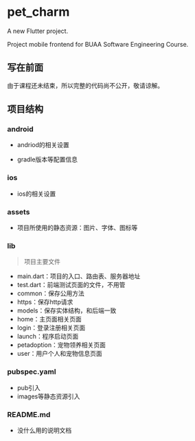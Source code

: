 # pet_charm

A new Flutter project.

Project mobile frontend for BUAA Software Engineering Course.

## 写在前面

由于课程还未结束，所以完整的代码尚不公开，敬请谅解。

## 项目结构

### android

* andriod的相关设置

- gradle版本等配置信息

### ios

* ios的相关设置

### assets

* 项目所使用的静态资源：图片、字体、图标等

### lib

> 项目主要文件

* main.dart：项目的入口、路由表、服务器地址
* test.dart：前端测试页面的文件，不用管
* common：保存公用方法
* https：保存http请求
* models：保存实体结构，和后端一致
* home：主页面相关页面
* login：登录注册相关页面
* launch：程序启动页面
* petadoption：宠物领养相关页面
* user：用户个人和宠物信息页面

### pubspec.yaml

* pub引入
* images等静态资源引入

### README.md

* 没什么用的说明文档
